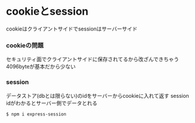 # cookieとsession
cookieはクライアントサイドでsessionはサーバーサイド
### cookieの問題
セキュリティ面でクライアントサイドに保存されてるから改ざんできちゃう
4096byteが基本だから少ない

### session
データストア(dbとは限らない)のidをサーバーからcookieに入れて返す
session idがわかるとサーバー側でデータとれる

```bash
$ npm i express-session
```
